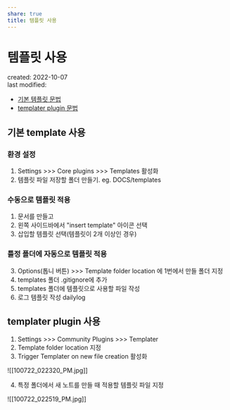 ```yaml
---
share: true
title: 템플릿 사용
---
```


# 템플릿 사용
created: 2022-10-07  
last modified: 

- [기본 템플릿 문법](https://help.obsidian.md/Plugins/Templates)
- [templater plugin 문법](https://silentvoid13.github.io/Templater/syntax.html)


## 기본 template 사용

### 환경 설정

1. Settings >>> Core plugins  >>> Templates 활성화
2. 템플릿 파일 저장할 폴더 만들기. eg. DOCS/templates 


### 수동으로 템플릿 적용

1. 문서를 만들고
2. 왼쪽 사이드바에서 "insert template" 아이콘 선택
3. 삽입할 템플릿 선택(템플릿이 2개 이상인 경우)


### 틀정 폴더에 자동으로 템플릿 적용

3. Options(톱니 버튼) >>> Template folder location 에 1번에서 만들 폴더 지정
4. templates 폴더 .gitignore에 추가
5. templates 폴더에 템플릿으로 사용할 파일 작성
6. 로그 템플릿 작성 dailylog


## templater plugin 사용

1. Settings >>> Community Plugins >>> Templater
2. Template folder location 지정
3. Trigger Templater on new file creation 활성화

 
![[100722_022320_PM.jpg]]

4. 특정 폴더에서 새 노트를 만들 때 적용할 템플릿 파일 지정

![[100722_022519_PM.jpg]]